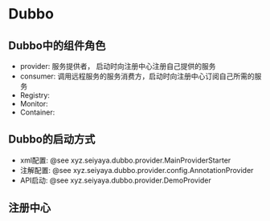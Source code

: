 # Dubbo

## Dubbo中的组件角色
+ provider: 服务提供者， 启动时向注册中心注册自己提供的服务
+ consumer: 调用远程服务的服务消费方，启动时向注册中心订阅自己所需的服务
+ Registry:
+ Monitor: 
+ Container:

## Dubbo的启动方式
+ xml配置: @see xyz.seiyaya.dubbo.provider.MainProviderStarter
+ 注解配置: @see xyz.seiyaya.dubbo.provider.config.AnnotationProvider
+ API启动: @see xyz.seiyaya.dubbo.provider.DemoProvider

## 注册中心
